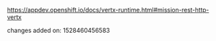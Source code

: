 https://appdev.openshift.io/docs/vertx-runtime.html#mission-rest-http-vertx

changes added on: 1528460456583
